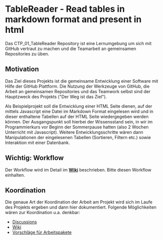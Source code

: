 # TableReader - Read tables in markdown format and present in html  

Das CTP_01_TableReader Repository ist eine Lernumgebung um sich mit GitHub vertraut zu machen und die Teamarbeit an gemeinsamen Repositories zu üben.

## Motivation

Das Ziel dieses Projekts ist die gemeinsame Entwicklung einer Software mit Hilfe der GitHub Plattform. Die Nutzung der Werkzeuge von GitHub, die Arbeit an gemeinsamen Repositories und das Teamwork selbst sind der Hauptzweck des Projekts ("Der Weg ist das Ziel"). 

Als Beispielprojekt soll die Entwicklung einer HTML Seite dienen, auf der mittels Javascript eine Datei im Markdown Format eingelesen wird und in dieser enthaltene Tabellen auf der HTML Seite wiedergegeben werden können. Der Ausgangspunkt soll hierbei der Wissensstand sein, in wir im Programmierkurs vor Beginn der Sommerpause hatten (also 2 Wochen Unterricht mit Javascript). Weitere Entwicklungsschritte wären dann Manipulationen der eingelesenen Tabellen (Sortieren, Filtern etc.) sowie Interaktion mit einer Datenbank. 

## **Wichtig**: Workflow

Der Workflow wird im Detail im [**Wiki**](https://github.com/ComcaveTeamwork/CTP_01_TableReader/wiki/Workflow) beschrieben. Bitte diesen Workflow einhalten.


## Koordination

Die genaue Art der Koordination der Arbeit am Projekt wird sich im Laufe des Projekts ergeben und dann hier dokumentiert.
Folgende Möglichkeiten wären zur Koordination u.a. denkbar:
- [Discussions](https://github.com/ComcaveTeamwork/CTP_01_TableReader/discussions)
- [Wiki](https://github.com/ComcaveTeamwork/CTP_01_TableReader/wiki)
- [Vorschläge für Arbeitspakete](https://github.com/ComcaveTeamwork/CTP_01_TableReader/issues/new?assignees=&labels=%2B%2BVorschlag%2B%2B&template=vorschlag-arbeitspaket.md&title=%5BVorschlag%5D)


